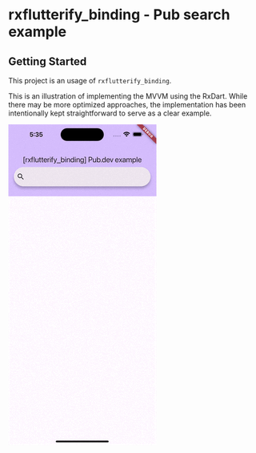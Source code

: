 # rxflutterify_binding - Pub search example

## Getting Started

This project is an usage of `rxflutterify_binding`.

This is an illustration of implementing the MVVM using the RxDart.
While there may be more optimized approaches, the implementation has been intentionally kept straightforward to serve as a clear example.

![counter example](../_preview/rxflutterify_binding_pub.gif)